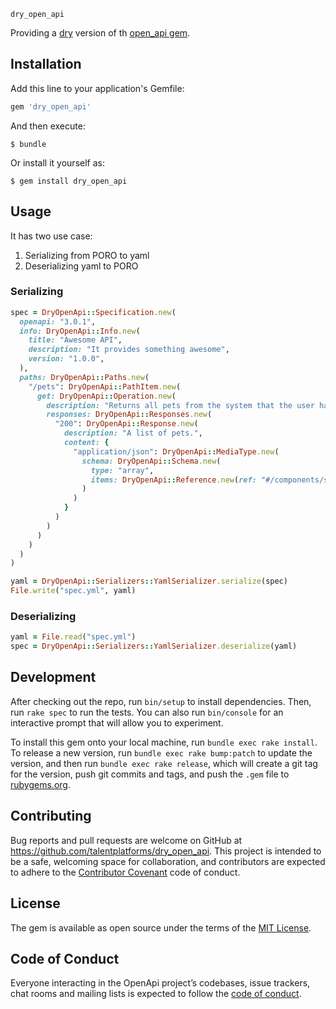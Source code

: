 `dry_open_api`

Providing a [dry](https://dry-rb.org/) version of th [open_api gem](https://github.com/ngtk/open_api).
## Installation

Add this line to your application's Gemfile:

```ruby
gem 'dry_open_api'
```

And then execute:

    $ bundle

Or install it yourself as:

    $ gem install dry_open_api

## Usage
It has two use case:

1. Serializing from PORO to yaml
2. Deserializing yaml to PORO

### Serializing

```rb
spec = DryOpenApi::Specification.new(
  openapi: "3.0.1",
  info: DryOpenApi::Info.new(
    title: "Awesome API",
    description: "It provides something awesome",
    version: "1.0.0",
  ),
  paths: DryOpenApi::Paths.new(
    "/pets": DryOpenApi::PathItem.new(
      get: DryOpenApi::Operation.new(
        description: "Returns all pets from the system that the user has access to",
        responses: DryOpenApi::Responses.new(
          "200": DryOpenApi::Response.new(
            description: "A list of pets.",
            content: {
              "application/json": DryOpenApi::MediaType.new(
                schema: DryOpenApi::Schema.new(
                  type: "array",
                  items: DryOpenApi::Reference.new(ref: "#/components/schemas/pet"),
                )
              )
            }
          )
        )
      )
    )
  )
)

yaml = DryOpenApi::Serializers::YamlSerializer.serialize(spec)
File.write("spec.yml", yaml)
```

### Deserializing

```rb
yaml = File.read("spec.yml")
spec = DryOpenApi::Serializers::YamlSerializer.deserialize(yaml)
```

## Development

After checking out the repo, run `bin/setup` to install dependencies. Then, run `rake spec` to run the tests. You can also run `bin/console` for an interactive prompt that will allow you to experiment.

To install this gem onto your local machine, run `bundle exec rake install`. To release a new version, run `bundle exec rake bump:patch` to update the version, and then run `bundle exec rake release`, which will create a git tag for the version, push git commits and tags, and push the `.gem` file to [rubygems.org](https://rubygems.org).

## Contributing

Bug reports and pull requests are welcome on GitHub at https://github.com/talentplatforms/dry_open_api. This project is intended to be a safe, welcoming space for collaboration, and contributors are expected to adhere to the [Contributor Covenant](http://contributor-covenant.org) code of conduct.

## License

The gem is available as open source under the terms of the [MIT License](https://opensource.org/licenses/MIT).

## Code of Conduct

Everyone interacting in the OpenApi project’s codebases, issue trackers, chat rooms and mailing lists is expected to follow the [code of conduct](https://github.com/talentplatforms/dry_open_api/blob/master/CODE_OF_CONDUCT.md).

